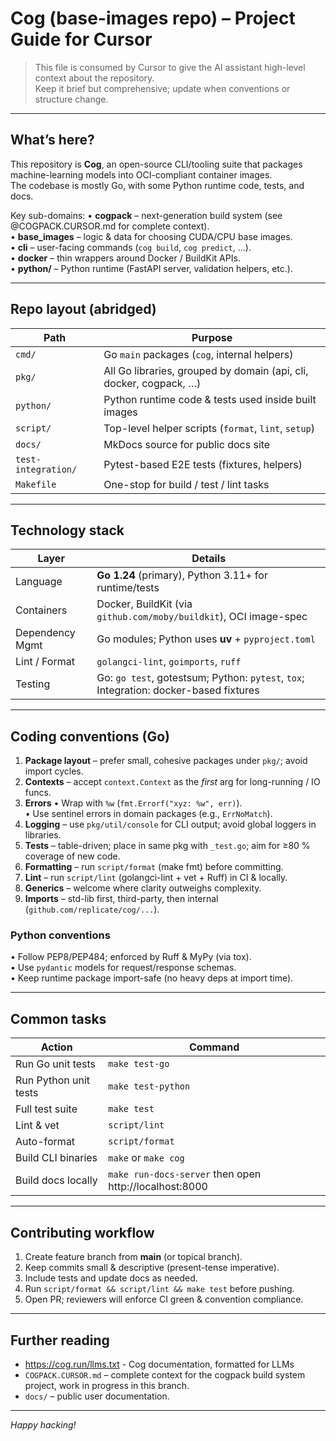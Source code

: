 # Cog (base-images repo) – Project Guide for Cursor

> This file is consumed by Cursor to give the AI assistant high-level context about the repository.  
> Keep it brief but comprehensive; update when conventions or structure change.

---

## What’s here?
This repository is **Cog**, an open-source CLI/tooling suite that packages machine-learning models into OCI-compliant container images.  
The codebase is mostly Go, with some Python runtime code, tests, and docs.

Key sub-domains:
• **cogpack** – next-generation build system (see @COGPACK.CURSOR.md for complete context).  
• **base_images** – logic & data for choosing CUDA/CPU base images.  
• **cli** – user-facing commands (`cog build`, `cog predict`, …).  
• **docker** – thin wrappers around Docker / BuildKit APIs.  
• **python/** – Python runtime (FastAPI server, validation helpers, etc.).

---

## Repo layout (abridged)
| Path | Purpose |
|------|---------|
| `cmd/` | Go `main` packages (`cog`, internal helpers) |
| `pkg/` | All Go libraries, grouped by domain (api, cli, docker, cogpack, …) |
| `python/` | Python runtime code & tests used inside built images |
| `script/` | Top-level helper scripts (`format`, `lint`, `setup`) |
| `docs/` | MkDocs source for public docs site |
| `test-integration/` | Pytest-based E2E tests (fixtures, helpers) |
| `Makefile` | One-stop for build / test / lint tasks |

---

## Technology stack
| Layer | Details |
|-------|---------|
| Language | **Go 1.24** (primary), Python 3.11+ for runtime/tests |
| Containers | Docker, BuildKit (via `github.com/moby/buildkit`), OCI image-spec |
| Dependency Mgmt | Go modules; Python uses **uv** + `pyproject.toml` |
| Lint / Format | `golangci-lint`, `goimports`, `ruff` |
| Testing | Go: `go test`, gotestsum; Python: `pytest`, `tox`; Integration: docker-based fixtures |

---

## Coding conventions (Go)
1. **Package layout** – prefer small, cohesive packages under `pkg/`; avoid import cycles.
2. **Contexts** – accept `context.Context` as the *first* arg for long-running / IO funcs.
3. **Errors**
   • Wrap with `%w` (`fmt.Errorf("xyz: %w", err)`).  
   • Use sentinel errors in domain packages (e.g., `ErrNoMatch`).
4. **Logging** – use `pkg/util/console` for CLI output; avoid global loggers in libraries.
5. **Tests** – table-driven; place in same pkg with `_test.go`; aim for ≥80 % coverage of new code.
6. **Formatting** – run `script/format` (make fmt) before committing.
7. **Lint** – run `script/lint` (golangci-lint + vet + Ruff) in CI & locally.
8. **Generics** – welcome where clarity outweighs complexity.
9. **Imports** – std-lib first, third-party, then internal (`github.com/replicate/cog/...`).

### Python conventions
• Follow PEP8/PEP484; enforced by Ruff & MyPy (via tox).  
• Use `pydantic` models for request/response schemas.  
• Keep runtime package import-safe (no heavy deps at import time).

---

## Common tasks
| Action | Command |
|--------|---------|
| Run Go unit tests | `make test-go` |
| Run Python unit tests | `make test-python` |
| Full test suite | `make test` |
| Lint & vet | `script/lint` |
| Auto-format | `script/format` |
| Build CLI binaries | `make` or `make cog` |
| Build docs locally | `make run-docs-server` then open http://localhost:8000 |

---

## Contributing workflow
1. Create feature branch from **main** (or topical branch).  
2. Keep commits small & descriptive (present-tense imperative).  
3. Include tests and update docs as needed.  
4. Run `script/format && script/lint && make test` before pushing.  
5. Open PR; reviewers will enforce CI green & convention compliance.

---

## Further reading
- https://cog.run/llms.txt - Cog documentation, formatted for LLMs
- `COGPACK.CURSOR.md` – complete context for the cogpack build system project, work in progress in this branch.
- `docs/` – public user documentation.

---
*Happy hacking!* 
